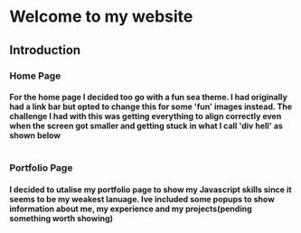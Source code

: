 
#  Welcome to my website 

## Introduction 

### Home Page

#### For the home page I decided too go with a fun sea theme. I had originally had a link bar but opted to change this for some 'fun' images instead. The challenge I had with this was getting everything to align correctly even when the screen got smaller and getting stuck in what I call 'div hell' as shown below

# <div class="1">
#    <div class="2">
#       <div class="3">
#       </div>
#    </div>
# </div>


### Portfolio Page 

#### I decided to utalise my portfolio page to show my Javascript skills since it seems to be my weakest lanuage. Ive included some popups to show information about me, my experience and my projects(pending something worth showing)

